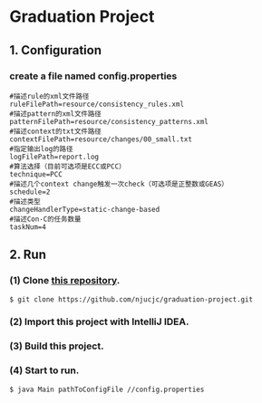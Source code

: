 # Graduation Project
## 1. Configuration
###  create a file named **config.properties**
```
#描述rule的xml文件路径
ruleFilePath=resource/consistency_rules.xml
#描述pattern的xml文件路径
patternFilePath=resource/consistency_patterns.xml
#描述context的txt文件路径
contextFilePath=resource/changes/00_small.txt
#指定输出log的路径
logFilePath=report.log
#算法选择（目前可选项是ECC或PCC）
technique=PCC
#描述几个context change触发一次check（可选项是正整数或GEAS）
schedule=2
#描述类型
changeHandlerType=static-change-based
#描述Con-C的任务数量
taskNum=4
```
## 2. Run
### (1) Clone [this repository](https://github.com/njucjc/graduation-project).
```
$ git clone https://github.com/njucjc/graduation-project.git
```
### (2) Import this project with **IntelliJ IDEA**.
### (3) Build this project.
### (4) Start to run.
```
$ java Main pathToConfigFile //config.properties
```
